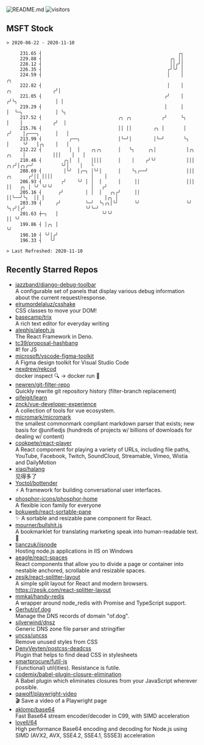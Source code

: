 ![README.md](https://github.com/Gerhut/Gerhut/workflows/README.md/badge.svg)
![visitors](https://visitors.vercel.app/Gerhut/Gerhut?token=8cf69d1f6813d272ef062726b6070c9be4ff72038cfe5a7ded7384a8da65d866)

## MSFT Stock

```
> 2020-06-22 - 2020-11-10

     231.65 ┤                                                  ╭╮                                                
     229.88 ┤                                               ╭╮ ││                                                
     228.12 ┤                                               ││╭╯│                                                
     226.35 ┤                                              ╭╯╰╯ │                                                
     224.59 ┤                                              │    │                                            ╭╮  
     222.82 ┤                                              │    │                          ╭╮               ╭╯│  
     221.05 ┤                                             ╭╯    │                         ╭╯╰╮              │ │  
     219.29 ┤                                             │     │                         │  ╰─╮            │ ╰╮ 
     217.52 ┤                            ╭╮ ╭╮           ╭╯     ╰╮                        │    │           ╭╯  │ 
     215.76 ┤                            ││ ││        ╭╮ │       │                       ╭╯    │╭───╮      │   │ 
     213.99 ┤          ╭──╮              │╰─╯│        │╰─╯       ╰╮                      │     ╰╯   │╭╮    │   │ 
     212.22 ┤          │  │    ╭╮╭╮      │   ╰╮     ╭╮│           │╭╮              ╭╮    │          │││    │   │ 
     210.46 ┤        ╭╮│  │    ││││      │    │    ╭╯╰╯           │││           ╭╮╭╯│╭╮╭─╯          ╰╯│    │   ╰ 
     208.69 ┤        │╰╯  │╭─╮ │╰╯│      │    ╰╮╭──╯              │││  ╭╮      ╭╯││ ││││              │    │     
     206.93 ┤       ╭╯    ╰╯ │ │  │      │     ││                 │││  ││   ╭╮ │ ╰╯ ╰╯╰╯              │   ╭╯     
     205.16 ┤      ╭╯        │ │  │   ╭╮╭╯     ││                 ││╰──╯╰╮  ││ │                      │╭╮ │      
     203.39 ┤     ╭╯         ╰─╯  ╰╮╭╮│╰╯      ╰╯                 ╰╯     ╰╮╭╯│╭╯                      ╰╯╰─╯      
     201.63 ┼─╮   │                ╰╯╰╯                                   ││ ╰╯                                  
     199.86 ┤ │╭╮ │                                                       ╰╯                                     
     198.10 ┤ ╰╯│╭╯                                                                                              
     196.33 ┤   ╰╯                                                                                               

> Last Refreshed: 2020-11-10
```

## Recently Starred Repos

- [jazzband/django-debug-toolbar](https://github.com/jazzband/django-debug-toolbar)  
  A configurable set of panels that display various debug information about the current request/response.
- [elrumordelaluz/csshake](https://github.com/elrumordelaluz/csshake)  
  CSS classes to move your DOM!
- [basecamp/trix](https://github.com/basecamp/trix)  
  A rich text editor for everyday writing
- [alephjs/aleph.js](https://github.com/alephjs/aleph.js)  
  The React Framework in Deno.
- [tc39/proposal-hashbang](https://github.com/tc39/proposal-hashbang)  
  #! for JS
- [microsoft/vscode-figma-toolkit](https://github.com/microsoft/vscode-figma-toolkit)  
   A Figma design toolkit for Visual Studio Code
- [nexdrew/rekcod](https://github.com/nexdrew/rekcod)  
  docker inspect :mag: → docker run :runner:
- [newren/git-filter-repo](https://github.com/newren/git-filter-repo)  
  Quickly rewrite git repository history (filter-branch replacement)
- [qifeigit/learn](https://github.com/qifeigit/learn)  
- [znck/vue-developer-experience](https://github.com/znck/vue-developer-experience)  
  A collection of tools for vue ecosystem.
- [micromark/micromark](https://github.com/micromark/micromark)  
  the smallest commonmark compliant markdown parser that exists; new basis for @unifiedjs (hundreds of projects w/ billions of downloads for dealing w/ content)
- [cookpete/react-player](https://github.com/cookpete/react-player)  
  A React component for playing a variety of URLs, including file paths, YouTube, Facebook, Twitch, SoundCloud, Streamable, Vimeo, Wistia and DailyMotion
- [xiaq/halang](https://github.com/xiaq/halang)  
  见得多了
- [Yoctol/bottender](https://github.com/Yoctol/bottender)  
  ⚡️ A framework for building conversational user interfaces.
- [phosphor-icons/phosphor-home](https://github.com/phosphor-icons/phosphor-home)  
  A flexible icon family for everyone
- [bokuweb/react-sortable-pane](https://github.com/bokuweb/react-sortable-pane)  
  :sparkles: A sortable and resizable pane component for React.
- [mourner/bullshit.js](https://github.com/mourner/bullshit.js)  
  A bookmarklet for translating marketing speak into human-readable text. :poop:
- [tjanczuk/iisnode](https://github.com/tjanczuk/iisnode)  
  Hosting node.js applications in IIS on Windows
- [aeagle/react-spaces](https://github.com/aeagle/react-spaces)  
  React components that allow you to divide a page or container into nestable anchored, scrollable and resizable spaces.
- [zesik/react-splitter-layout](https://github.com/zesik/react-splitter-layout)  
  A simple split layout for React and modern browsers. https://zesik.com/react-splitter-layout
- [mmkal/handy-redis](https://github.com/mmkal/handy-redis)  
  A wrapper around node_redis with Promise and TypeScript support.
- [Gerhut/of.dog](https://github.com/Gerhut/of.dog)  
  Manage the DNS records of domain "of.dog".
- [silverwind/dnsz](https://github.com/silverwind/dnsz)  
  Generic DNS zone file parser and stringifier
- [uncss/uncss](https://github.com/uncss/uncss)  
  Remove unused styles from CSS
- [DenyVeyten/postcss-deadcss](https://github.com/DenyVeyten/postcss-deadcss)  
  Plugin that helps to find dead CSS in stylesheets
- [smartprocure/futil-js](https://github.com/smartprocure/futil-js)  
  F(unctional) util(ities). Resistance is futile.
- [codemix/babel-plugin-closure-elimination](https://github.com/codemix/babel-plugin-closure-elimination)  
  A Babel plugin which eliminates closures from your JavaScript wherever possible.
- [qawolf/playwright-video](https://github.com/qawolf/playwright-video)  
  🎬 Save a video of a Playwright page
- [aklomp/base64](https://github.com/aklomp/base64)  
  Fast Base64 stream encoder/decoder in C99, with SIMD acceleration
- [lovell/64](https://github.com/lovell/64)  
  High performance Base64 encoding and decoding for Node.js using SIMD (AVX2, AVX, SSE4.2, SSE4.1, SSSE3) acceleration
